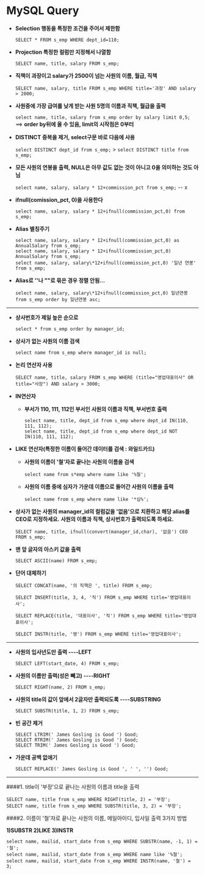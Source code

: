 # MySQL Query

- **Selection 행동을 특정한 조건을 주어서 제한함**

  `SELECT * FROM s_emp WHERE dept_id=110;`

* **Projection 특정한 컬럼만 지정해서 나열함**

  `SELECT name, title, salary FROM s_emp;`

* **직책이 과장이고 salary가 2500이 넘는 사원의 이름, 월급, 직책**

  `SELECT name, salary, title FROM s_emp WHERE title='과장' AND salary > 2000;`

* **사원중에 가장 급여를 낮게 받는 사원 5명의 이름과 직책, 월급을 출력**

  `select name, title, salary from s_emp order by salary limit 0,5;`
  ==> **order by뒤에 올 수 있음, limit의 시작점은 0부터**

* **DISTINCT 중복을 제거, select구문 바로 다음에 사용**

  `select DISTINCT dept_id from s_emp;` > `select DISTINCT title from s_emp;`

* **모든 사원의 연봉을 출력, NULL은 아무 값도 없는 것이 아니고 0을 의미하는 것도 아님**

  `select name, salary, salary * 12+commission_pct from s_emp;` -- x

* **ifnull(comission_pct, 0)을 사용한다**

  `select name, salary, salary * 12+ifnull(commission_pct,0) from s_emp;`

* **Alias 별칭주기**

  ```
  select name, salary, salary * 12+ifnull(commission_pct,0) as AnnualSalary from s_emp;
  select name, salary, salary * 12+ifnull(commission_pct,0) AnnualSalary from s_emp;
  select name, salary, salary\*12+ifnull(commission_pct,0) '일년 연봉' from s_emp;
  ```

* **Alias로 ''나 ""로 묶은 경우 정렬 안됨...**

  `select name, salary, salary\*12+ifnull(commission_pct,0) 일년연봉 from s_emp order by 일년연봉 asc;`

<hr/>

- **상사번호가 제일 높은 순으로**

  `select * from s_emp order by manager_id;`

- **상사가 없는 사원의 이름 검색**

  `select name from s_emp where manager_id is null;`

* **논리 연산자 사용**

  `SELECT name, title, salary FROM s_emp WHERE (title="영업대표이사" OR title="사장") AND salary > 3000;`

* **IN연산자**

  - **부서가 110, 111, 112인 부서인 사원의 이름과 직책, 부서번호 출력**
    ```
    select name, title, dept_id from s_emp where dept_id IN(110, 111, 112);
    select name, title, dept_id from s_emp where dept_id NOT IN(110, 111, 112);
    ```

* **LIKE 연산자(특정한 이름이 들어간 데이터를 검색 : 와일드카드)**

  - **사원의 이름이 '철'자로 끝나는 사원의 이름을 검색**

    `select name from s*emp where name like '%철';`

  - **사원의 이름 중에 심자가 가운데 이름으로 들어간 사원의 이름을 출력**

    `select name from s_emp where name like '*심%';`

* **상사가 없는 사원의 manager_id의 컬럼값을 '없음'으로 치환하고 해당 alias를 CEO로 지정하세요.**
  **사원의 이름과 직책, 상사번호가 출력되도록 하세요.**

  `SELECT name, title, ifnull(convert(manager_id,char), '없음') CEO FROM s_emp;`

* **맨 앞 글자의 아스키 값을 출력**

  `SELECT ASCII(name) FROM s_emp;`

* **단어 대체하기**

  ```
  SELECT CONCAT(name, '의 직책은 ', title) FROM s_emp;

  SELECT INSERT(title, 3, 4, '직') FROM s_emp WHERE title='영업대표이사';

  SELECT REPLACE(title, '대표이사', '직') FROM s_emp WHERE title='영업대표이사';

  SELECT INSTR(title, '영') FROM s_emp WHERE title='영업대표이사';
  ```

<hr/>

- **사원의 입사년도만 출력 ----LEFT**

  `SELECT LEFT(start_date, 4) FROM s_emp;`

* **사원의 이름만 출력(성은 빼고) ----RIGHT**

  `SELECT RIGHT(name, 2) FROM s_emp;`

* **사원의 title의 값이 앞에서 2글자만 출력되도록 ----SUBSTRING**

  `SELECT SUBSTR(title, 1, 2) FROM s_emp;`

* **빈 공간 제거**

  ```
  SELECT LTRIM(' James Gosling is Good ') Good;
  SELECT RTRIM(' James Gosling is Good ') Good;
  SELECT TRIM(' James Gosling is Good ') Good;
  ```

* **가운데 공백 없애기**

  `SELECT REPLACE(' James Gosling is Good ', ' ', '') Good;`

<hr/>

####1. title이 '부장'으로 끝나는 사원의 이름과 title을 출력

```
SELECT name, title from s_emp WHERE RIGHT(title, 2) = '부장';
SELECT name, title from s_emp WHERE SUBSTR(title, 3, 2) = '부장';
```

####2. 이름이 '철'자로 끝나는 사원의 이름, 메일아이디, 입사일 출력 3가지 방법

**1)SUBSTR 2)LIKE 3)INSTR**

```
select name, mailid, start_date from s_emp WHERE SUBSTR(name, -1, 1) = '철';
select name, mailid, start_date from s_emp WHERE name like '%철';
select name, mailid, start_date from s_emp WHERE INSTR(name, '철') = 3;
```
